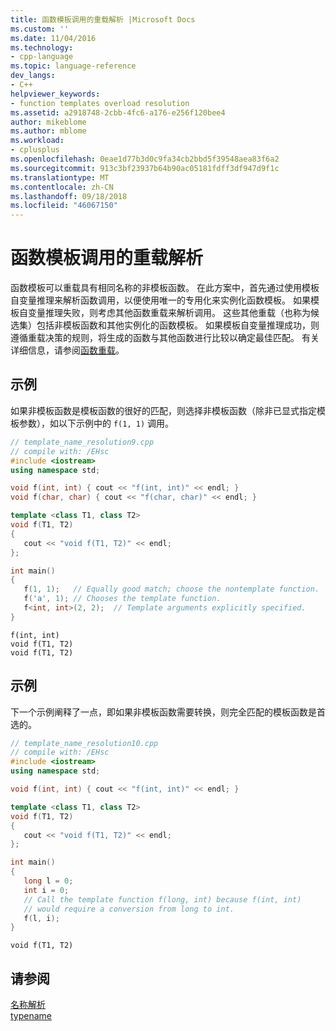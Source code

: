 ```yaml
---
title: 函数模板调用的重载解析 |Microsoft Docs
ms.custom: ''
ms.date: 11/04/2016
ms.technology:
- cpp-language
ms.topic: language-reference
dev_langs:
- C++
helpviewer_keywords:
- function templates overload resolution
ms.assetid: a2918748-2cbb-4fc6-a176-e256f120bee4
author: mikeblome
ms.author: mblome
ms.workload:
- cplusplus
ms.openlocfilehash: 0eae1d77b3d0c9fa34cb2bbd5f39548aea83f6a2
ms.sourcegitcommit: 913c3bf23937b64b90ac05181fdff3df947d9f1c
ms.translationtype: MT
ms.contentlocale: zh-CN
ms.lasthandoff: 09/18/2018
ms.locfileid: "46067150"
---
```

# <a name="overload-resolution-of-function-template-calls"></a>函数模板调用的重载解析

函数模板可以重载具有相同名称的非模板函数。 在此方案中，首先通过使用模板自变量推理来解析函数调用，以便使用唯一的专用化来实例化函数模板。 如果模板自变量推理失败，则考虑其他函数重载来解析调用。 这些其他重载（也称为候选集）包括非模板函数和其他实例化的函数模板。 如果模板自变量推理成功，则遵循重载决策的规则，将生成的函数与其他函数进行比较以确定最佳匹配。 有关详细信息，请参阅[函数重载](function-overloading.md)。

## <a name="example"></a>示例

如果非模板函数是模板函数的很好的匹配，则选择非模板函数（除非已显式指定模板参数），如以下示例中的 `f(1, 1)` 调用。

```cpp
// template_name_resolution9.cpp
// compile with: /EHsc
#include <iostream>
using namespace std;

void f(int, int) { cout << "f(int, int)" << endl; }
void f(char, char) { cout << "f(char, char)" << endl; }

template <class T1, class T2>
void f(T1, T2)
{
   cout << "void f(T1, T2)" << endl;
};

int main()
{
   f(1, 1);   // Equally good match; choose the nontemplate function.
   f('a', 1); // Chooses the template function.
   f<int, int>(2, 2);  // Template arguments explicitly specified.
}
```

```Output
f(int, int)
void f(T1, T2)
void f(T1, T2)
```

## <a name="example"></a>示例

下一个示例阐释了一点，即如果非模板函数需要转换，则完全匹配的模板函数是首选的。

```cpp
// template_name_resolution10.cpp
// compile with: /EHsc
#include <iostream>
using namespace std;

void f(int, int) { cout << "f(int, int)" << endl; }

template <class T1, class T2>
void f(T1, T2)
{
   cout << "void f(T1, T2)" << endl;
};

int main()
{
   long l = 0;
   int i = 0;
   // Call the template function f(long, int) because f(int, int)
   // would require a conversion from long to int.
   f(l, i);
}
```

```Output
void f(T1, T2)
```

## <a name="see-also"></a>请参阅

[名称解析](../cpp/templates-and-name-resolution.md)<br/>
[typename](../cpp/typename.md)